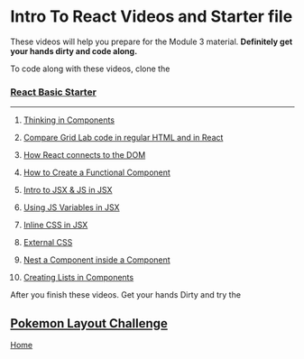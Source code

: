 # Intro To React Videos and Starter file

These videos will help you prepare for the Module 3 material. **Definitely get your hands dirty and code along.**

To code along with these videos, clone the

### [React Basic Starter](https://github.com/10-3-pursuit/react-basic-starter)

---

1. [Thinking in Components](https://drive.google.com/file/d/1m_aZ0y-qxQgNvNZbvYhAnsMeJ9t9plrn/view?usp=sharing)

1. [Compare Grid Lab code in regular HTML and in React](https://drive.google.com/file/d/12JR_H5E65WHrleZO29Vykqg6es1sttdj/view?usp=sharing)

1. [How React connects to the DOM](https://drive.google.com/file/d/1qIVW3IVS8vifaiCFiBrYE6v7WHEabs2-/view?usp=sharing)

1. [How to Create a Functional Component](https://drive.google.com/file/d/1okCRbMCN-k9_73IrjNnR9-w-ceKpLUhp/view?usp=sharing)

1. [Intro to JSX & JS in JSX](https://drive.google.com/file/d/1jq-S2KAy0rEON7Ipsouqlz7BiPq8S1oC/view?usp=sharing)

1. [Using JS Variables in JSX](https://drive.google.com/file/d/1S4HGdg8lwX-vnnyCrHYC6gzJZYttmmiA/view?usp=sharing)

1. [Inline CSS in JSX](https://drive.google.com/file/d/1aq-WxAlIqs78YcTuZyIY6hTRhzWUOr2J/view?usp=sharing)

1. [External CSS](https://drive.google.com/file/d/1fwNYhmIc3yGz3MJLjf6fB7nGqU1uzYyv/view?usp=sharing)

1. [Nest a Component inside a Component](https://drive.google.com/file/d/1ga5Qp8PwwtbRDJ4r0jQ7yM332r4zSxcB/view?usp=sharing)

1. [Creating Lists in Components](https://drive.google.com/file/d/1TmwegI1qarg1qMp7EZ8FS7HGJsyVubMH/view?usp=sharing)

After you finish these videos. Get your hands Dirty and try the

## [Pokemon Layout Challenge](https://github.com/10-3-pursuit/react-prep-pokemon-layout)

[Home][def]

[def]: README.md
